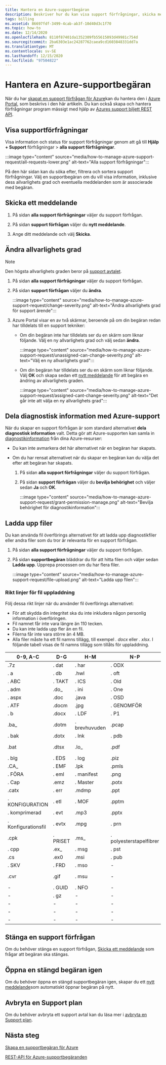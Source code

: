 ```yaml
---
title: Hantera en Azure-supportbegäran
description: Beskriver hur du kan visa support förfrågningar, skicka meddelanden, ändra allvarlighets grad för begäran, dela diagnostikinformation med Azure-support, öppna en stängd supportbegäran igen och ladda upp filer.
tags: billing
ms.assetid: 86697fdf-3499-4cab-ab3f-10d40d3c1f70
ms.topic: how-to
ms.date: 12/14/2020
ms.openlocfilehash: 8110f87401da1352309fb55615093d49981c754d
ms.sourcegitcommit: 2ba6303e1ac24287762caea9cd1603848331dd7a
ms.translationtype: MT
ms.contentlocale: sv-SE
ms.lasthandoff: 12/15/2020
ms.locfileid: "97504822"
---
```

# <a name="manage-an-azure-support-request"></a>Hantera en Azure-supportbegäran

När du har [skapat en support förfrågan för Azure](how-to-create-azure-support-request.md)kan du hantera den i [Azure Portal](https://portal.azure.com), som beskrivs i den här artikeln. Du kan också skapa och hantera förfrågningar program mässigt med hjälp av [Azures support biljett REST API](/rest/api/support).

## <a name="view-support-requests"></a>Visa supportförfrågningar

Visa information och status för support förfrågningar genom att gå till **Hjälp + Support** förfrågningar  >   **alla support förfrågningar**.

:::image type="content" source="media/how-to-manage-azure-support-request/all-requests-lower.png" alt-text="Alla support förfrågningar":::

På den här sidan kan du söka efter, filtrera och sortera support förfrågningar. Välj en supportbegäran om du vill visa information, inklusive dess allvarlighets grad och eventuella meddelanden som är associerade med begäran.

## <a name="send-a-message"></a>Skicka ett meddelande

1. På sidan **alla support förfrågningar** väljer du support förfrågan.

1. På sidan **support förfrågan** väljer du **nytt meddelande**.

1. Ange ditt meddelande och välj **Skicka**.

## <a name="change-the-severity-level"></a>Ändra allvarlighets grad

> [!NOTE]
> Den högsta allvarlighets graden beror på [support avtalet](https://azure.microsoft.com/support/plans).
>

1. På sidan **alla support förfrågningar** väljer du support förfrågan.

1. På sidan **support förfrågan** väljer du **ändra**.

    :::image type="content" source="media/how-to-manage-azure-support-request/change-severity.png" alt-text="Ändra allvarlighets grad för support ärende":::

1. Azure Portal visar en av två skärmar, beroende på om din begäran redan har tilldelats till en support tekniker:

    - Om din begäran inte har tilldelats ser du en skärm som liknar följande. Välj en ny allvarlighets grad och välj sedan **ändra**.

        :::image type="content" source="media/how-to-manage-azure-support-request/unassigned-can-change-severity.png" alt-text="Välj en ny allvarlighets grad":::

    - Om din begäran har tilldelats ser du en skärm som liknar följande. Välj **OK** och skapa sedan ett [nytt meddelande](#send-a-message) för att begära en ändring av allvarlighets graden.

        :::image type="content" source="media/how-to-manage-azure-support-request/assigned-cant-change-severity.png" alt-text="Det går inte att välja en ny allvarlighets grad":::

## <a name="share-diagnostic-information-with-azure-support"></a>Dela diagnostisk information med Azure-support

När du skapar en support förfrågan är som standard alternativet **dela diagnostisk information** valt. Detta gör att Azure-supporten kan samla in [diagnostikinformation](https://azure.microsoft.com/support/legal/support-diagnostic-information-collection/) från dina Azure-resurser:

* Du kan inte avmarkera det här alternativet när en begäran har skapats.

* Om du har rensat alternativet när du skapar en begäran kan du välja det efter att begäran har skapats.

    1. På sidan **alla support förfrågningar** väljer du support förfrågan.
    
    1. På sidan **support förfrågan** väljer du **bevilja behörighet** och väljer sedan **Ja** och **OK**.
    
        :::image type="content" source="media/how-to-manage-azure-support-request/grant-permission-manage.png" alt-text="Bevilja behörighet för diagnostikinformation":::

## <a name="upload-files"></a>Ladda upp filer

Du kan använda fil överförings alternativet för att ladda upp diagnostikfiler eller andra filer som du tror är relevanta för en support förfrågan.

1. På sidan **alla support förfrågningar** väljer du support förfrågan.

1. På sidan **supportbegäran** bläddrar du för att hitta filen och väljer sedan **Ladda upp**. Upprepa processen om du har flera filer.

    :::image type="content" source="media/how-to-manage-azure-support-request/file-upload.png" alt-text="Ladda upp filen":::

### <a name="file-upload-guidelines"></a>Rikt linjer för fil uppladdning

Följ dessa rikt linjer när du använder fil överförings alternativet:

* För att skydda din integritet ska du inte inkludera någon personlig information i överföringen.
* Fil namnet får inte vara längre än 110 tecken.
* Du kan inte ladda upp fler än en fil.
* Filerna får inte vara större än 4 MB.
* Alla filer måste ha ett fil namns tillägg, till exempel *. docx* eller *. xlsx*. I följande tabell visas de fil namns tillägg som tillåts för uppladdning.

| 0-9, A-C     | D-G   | H-M         | N-P   | R-T      | U-W        | X-Z     |
|-------------|-------|-------------|-------|----------|------------|---------|
| .7z         | . dat  | . har        | . ODX  | . rar     | .tdb       | .xlam   |
| . a          | . db   | .hwl        | . oft  | . RDL     | .tdf       | .xlr    |
| . ABC        | . TAKT  | . ICS        | . Old  | .rdlc    | . text      | .xls    |
| . adm        | .do_  | . ini        | . One  | .re_     | .thmx      | .xlsb   |
| . aspx       | .doc  | .java       | . OSD  | . reg     | .tif       | .xlsm   |
| . ATF        | .docm | .jpg        | . GENOMFÖR  | . ta bort  | . TRC       | .xlsx   |
| . b          | .docx | . LDF        | . P1   | . ren     | . TDD       | .xlt    |
| .ba_        | .dotm | . brevhuvuden | .pcap | . Byt namn  | .tx_       | .xltx   |
| . bak        | .dotx | . lnk        | . pdb  | .rft     | .txt       | .xml    |
| .bat        | .dtsx | .lo_        | .pdf  | . rpt     | .uccapilog | . XMLA   |
| . blg        | . EDS  | . log        | .piz  | . RTE     | .uccplog   | .xps    |
| .CA_        | . EMF  | .lpk        | .pmls | .rtf     | .udcx      | . xsd    |
| . FÖRA        | . eml  | . manifest   | .png  | . kör     | .vb_       | . xsn    |
| . Cap        | .emz  | . Master     | .potx | .saz     | .vbs_      | . xxx    |
| .catx       | . err  | .mdmp       | .ppt  | .sql     | . vcf       | .z_     |
| . KONFIGURATION        | . etl  | . MOF        | .pptm | .sqlplan | . vsd       | .z01    |
| . komprimerad | . evt  | .mp3        | .pptx | .stp     | .wdb       | .z02    |
| . Konfigurationsfil     | . evtx | .mpg        | . prn  | .svclog  | . WKS       | . Zi     |
| .cpk        | . PRISET   | .ms_        | . polyesterstapelfibrer  | -        | .wma       | .zi_    |
| . cpp        | .ex_  | . msg        | . pst  | -        | .wmv       | .zip    |
| .cs         | .ex0  | .msi        | . pub  | -        | . wmz       | .zip_   |
| . SKV        | . FRD  | . mso        | -     | -        | . WPS       | .zipp   |
| .cvr        | .gif  | . msu        | -     | -        | .wpt       | . zippa |
| -           | . GUID | . NFO        | -     | -        | . WSDL      | .zippy  |
| -           | . gz   | -           | -     | -        | . wsp       | .zipx   |
| -           | -     | -           | -     | -        | .wtl       | .zit    |
| -           | -     | -           | -     | -        | -          | .zix    |
| -           | -     | -           | -     | -        | -          | . zzz    |

## <a name="close-a-support-request"></a>Stänga en support förfrågan

Om du behöver stänga en support förfrågan, [Skicka ett meddelande](#send-a-message) som frågar att begäran ska stängas.

## <a name="reopen-a-closed-request"></a>Öppna en stängd begäran igen

Om du behöver öppna en stängd supportbegäran igen, skapar du ett [nytt meddelande](#send-a-message)som automatiskt öppnar begäran på nytt.

## <a name="cancel-a-support-plan"></a>Avbryta en Support plan

Om du behöver avbryta ett support avtal kan du läsa mer i [avbryta en Support plan](../../cost-management-billing/manage/cancel-azure-subscription.md#cancel-a-support-plan).

## <a name="next-steps"></a>Nästa steg

[Skapa en supportbegäran för Azure](how-to-create-azure-support-request.md)

[REST-API för Azure-supportbegäranden](/rest/api/support)
